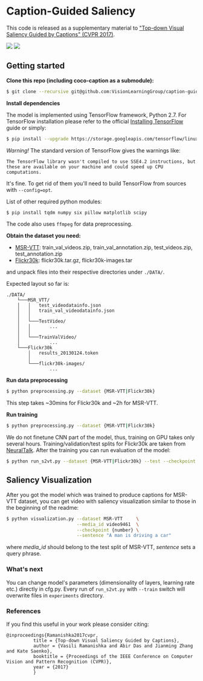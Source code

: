 # Caption-Guided Saliency
This code is released as a supplementary material to ["Top-down Visual Saliency Guided by Captions" (CVPR 2017)][1].


![](https://www.dropbox.com/s/zjyy04up13lp657/video9461.gif?raw=1) ![](https://www.dropbox.com/s/3r2x5fwda4nkatu/video7023.gif?raw=1)

## Getting started

**Clone this repo (including coco-caption as a submodule):**
```bash
$ git clone --recursive git@github.com:VisionLearningGroup/caption-guided-saliency.git
```
**Install dependencies**

The model is implemented using TensorFlow framework, Python 2.7. For TensorFlow installation please refer to the official [Installing TensorFlow](https://www.tensorflow.org/install/) guide or simply:

```bash
$ pip install --upgrade https://storage.googleapis.com/tensorflow/linux/gpu/tensorflow_gpu-1.0.1-cp27-none-linux_x86_64.whl
```
*Warning!* The standard version of TensorFlow gives the warnings like:
```
The TensorFlow library wasn't compiled to use SSE4.2 instructions, but these are available on your machine and could speed up CPU computations.
```
It's fine. To get rid of them you'll need to build TensorFlow from sources with `--config=opt`.

List of other required python modules:
```bash
$ pip install tqdm numpy six pillow matplotlib scipy
```

The code also uses `ffmpeg` for data preprocessing. 

**Obtain the dataset you need:**

  * [MSR-VTT](http://ms-multimedia-challenge.com/dataset): train_val_videos.zip, train_val_annotation.zip, test_videos.zip, test_annotation.zip
  * [Flickr30k](http://shannon.cs.illinois.edu/DenotationGraph/): flickr30k.tar.gz, flickr30k-images.tar

and unpack files into their respective directories under ```./DATA/```.

Expected layout so far is:
```
./DATA/
    └───MSR_VTT/
    │   │   test_videodatainfo.json
    │   │   train_val_videodatainfo.json
    │   │
    │   └───TestVideo/
    │   │       ...
    │   │   
    │   └───TrainValVideo/
    │           ...
    └───Flickr30k
        │   results_20130124.token
        │      
        └───flickr30k-images/
                ...
```

**Run data preprocessing**
```bash
$ python preprocessing.py --dataset {MSR-VTT|Flickr30k}
```
This step takes ~30mins for Flickr30k and ~2h for MSR-VTT. 

**Run training**
```bash
$ python preprocessing.py --dataset {MSR-VTT|Flickr30k}
```
We do not finetune CNN part of the model, thus, training on GPU takes only several hours. Training/validation/test splits for Flickr30k are taken from [NeuralTalk](https://github.com/karpathy/neuraltalk). After the training you can run evaluation of the model:

```bash
$ python run_s2vt.py --dataset {MSR-VTT|Flickr30k} --test --checkpoint {number}
```

## Saliency Visualization
After you got the model which was trained to produce captions for MSR-VTT dataset, you can get video with saliency visualization similar to those in the beginning of the readme: 

```bash
$ python visualization.py --dataset MSR-VTT     \
                          --media_id video9461  \
                          --checkpoint {number} \
                          --sentence "A man is driving a car"
```
where *media_id* should belong to the test split of MSR-VTT, *sentence* sets a query phrase.

### What's next

You can change model's parameters (dimensionality of layers, learning rate etc.) directly in cfg.py. Every run of `run_s2vt.py` with `--train` switch will overwrite files in `experiments` directory. 

### References

[1]: https://arxiv.org/abs/1612.07360
    

If you find this useful in your work please consider citing:
```
@inproceedings{Ramanishka2017cvpr,
          title = {Top-down Visual Saliency Guided by Captions},
          author = {Vasili Ramanishka and Abir Das and Jianming Zhang and Kate Saenko},
          booktitle = {Proceedings of the IEEE Conference on Computer Vision and Pattern Recognition (CVPR)},
          year = {2017}
          }
```
